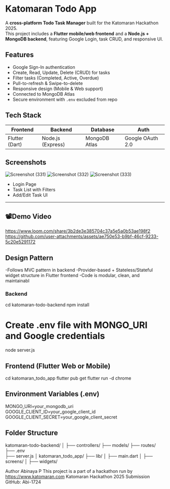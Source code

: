 # Katomaran Todo App

A **cross-platform Todo Task Manager** built for the Katomaran Hackathon 2025.  
This project includes a **Flutter mobile/web frontend** and a **Node.js + MongoDB backend**, featuring Google Login, task CRUD, and responsive UI.
## Features

- Google Sign-In authentication
- Create, Read, Update, Delete (CRUD) for tasks
- Filter tasks (Completed, Active, Overdue)
- Pull-to-refresh & Swipe-to-delete
- Responsive design (Mobile & Web support)
- Connected to MongoDB Atlas
- Secure environment with `.env` excluded from repo
## Tech Stack

| Frontend        | Backend        | Database     | Auth             |
|----------------|----------------|--------------|------------------|
| Flutter (Dart) | Node.js (Express) | MongoDB Atlas | Google OAuth 2.0 |

## Screenshots

![Screenshot (331)](https://github.com/user-attachments/assets/291e36b2-b667-47bd-8e34-686e49e967cc)
![Screenshot (332)](https://github.com/user-attachments/assets/a4a5f070-5e02-4188-b17c-7965a07a3ac4)
![Screenshot (333)](https://github.com/user-attachments/assets/d616d952-1469-49d6-92f1-41efd5213729)


- Login Page
- Task List with Filters
- Add/Edit Task UI

---

## 📽Demo Video

https://www.loom.com/share/3b2de3e385704c37a5e5a0b53ae198f2
https://github.com/user-attachments/assets/ae750e53-b9bf-46cf-9233-5c20e5291172

## Design Pattern
-Follows MVC pattern in backend
-Provider-based + Stateless/Stateful widget structure in Flutter frontend
-Code is modular, clean, and maintainabl
### Backend
cd katomaran-todo-backend
npm install
# Create .env file with MONGO_URI and Google credentials
node server.js

## Frontend (Flutter Web or Mobile)
cd katomaran_todo_app
flutter pub get
flutter run -d chrome 

## Environment Variables (.env)
MONGO_URI=your_mongodb_uri
GOOGLE_CLIENT_ID=your_google_client_id
GOOGLE_CLIENT_SECRET=your_google_client_secret

## Folder Structure
katomaran-todo-backend/
│
├── controllers/
├── models/
├── routes/
├── .env             
├── server.js
│
katomaran_todo_app/
├── lib/
│   ├── main.dart
│   ├── screens/
│   ├── widgets/



Author
Abinaya P
This project is a part of a hackathon run by https://www.katomaran.com
Katomaran Hackathon 2025 Submission
GitHub: Abi-1724
